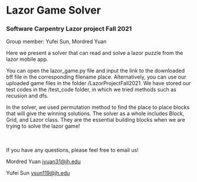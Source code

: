 # Lazor Game Solver
### Software Carpentry Lazor project Fall 2021

Group member: Yufei Sun, Mordred Yuan



Here we present a solver that can read and solve a lazor puzzle from the lazor mobile app. 

You can open the lazor_game.py file and input the link to the downloaded bff file in the corresponding filename place. Alternatively, you can use our uploaded game files in the folder /LazorProjectFall2021. We have stored our test codes in the /test_code folder, in which we tried methods such as recusion and dfs.

In the solver, we used permutation method to find the place to place blocks that will give the winning solutions. The solver as a whole includes Block, Grid, and Lazor class. They are the essential building blocks when we are trying to solve the lazor game!


<br/><br/>
If you have any questions, please feel free to email us!

Mordred Yuan  jyuan31@jh.edu

Yufei Sun  ysun119@jh.edu

